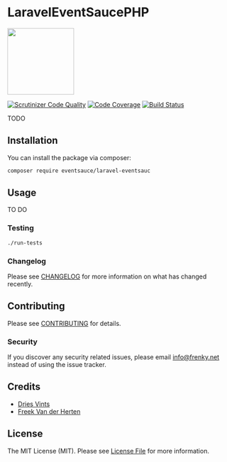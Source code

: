 # LaravelEventSaucePHP

<img src="https://eventsauce.io/static/logo.svg" height="150px" width="150px">

[![Scrutinizer Code Quality](https://scrutinizer-ci.com/g/EventSaucePHP/EventSauceLaravel/badges/quality-score.png?b=master)](https://scrutinizer-ci.com/g/EventSaucePHP/EventSauceLaravel/?branch=master)
[![Code Coverage](https://scrutinizer-ci.com/g/EventSaucePHP/EventSauceLaravel/badges/coverage.png?b=master)](https://scrutinizer-ci.com/g/EventSaucePHP/EventSauce/?branch=master)
[![Build Status](https://travis-ci.org/EventSaucePHP/EventSauceLaravel.svg?branch=master)](https://travis-ci.org/EventSaucePHP/EventSauce)

TODO

## Installation

You can install the package via composer:

```bash
composer require eventsauce/laravel-eventsauc
```

## Usage

TO DO

### Testing

``` bash
./run-tests
```

### Changelog

Please see [CHANGELOG](CHANGELOG.md) for more information on what has changed recently.

## Contributing

Please see [CONTRIBUTING](CONTRIBUTING.md) for details.

### Security

If you discover any security related issues, please email info@frenky.net instead of using the issue tracker.

## Credits

- [Dries Vints](https://github.com/driesvints)
- [Freek Van der Herten](https://github.com/freekmurze)

## License

The MIT License (MIT). Please see [License File](LICENSE) for more information.